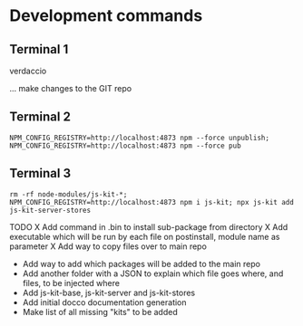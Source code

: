 
# Development commands

## Terminal 1
verdaccio

... make changes to the GIT repo

## Terminal 2
````
NPM_CONFIG_REGISTRY=http://localhost:4873 npm --force unpublish; NPM_CONFIG_REGISTRY=http://localhost:4873 npm --force pub
````

## Terminal 3
````
rm -rf node-modules/js-kit-*; NPM_CONFIG_REGISTRY=http://localhost:4873 npm i js-kit; npx js-kit add js-kit-server-stores

````

TODO
X Add command in .bin to install sub-package from directory
X Add executable which will be run by each file on postinstall, module name as parameter
X Add way to copy files over to main repo
* Add way to add which packages will be added to the main repo
* Add another folder with a JSON to explain which file goes where, and files, to be injected where
* Add js-kit-base, js-kit-server and js-kit-stores
* Add initial docco documentation generation
* Make list of all missing "kits" to be added
